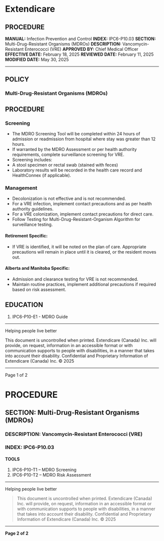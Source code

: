 # Extendicare

## PROCEDURE

**MANUAL:** Infection Prevention and Control
**INDEX:** IPC6-P10.03
**SECTION:** Multi-Drug-Resistant Organisms (MDROs)
**DESCRIPTION:** Vancomycin-Resistant Enterococci (VRE)
**APPROVED BY:** Chief Medical Officer
**EFFECTIVE DATE:** February 18, 2025
**REVIEWED DATE:** February 11, 2025
**MODIFIED DATE:** May 30, 2025

----

## POLICY

### Multi-Drug-Resistant Organisms (MDROs)

## PROCEDURE

### Screening
- The MDRO Screening Tool will be completed within 24 hours of admission or readmission from hospital where stay was greater than 12 hours.
- If warranted by the MDRO Assessment or per health authority requirements, complete surveillance screening for VRE.
- Screening includes:
- A stool specimen or rectal swab (stained with feces)
- Laboratory results will be recorded in the health care record and HealthConnex (if applicable).

### Management
- Decolonization is not effective and is not recommended.
- For a VRE infection, implement contact precautions and as per health authority guidelines.
- For a VRE colonization, implement contact precautions for direct care.
- Follow Testing for Multi-Drug-Resistant-Organism Algorithm for surveillance testing.

#### Retirement Specific:
- If VRE is identified, it will be noted on the plan of care. Appropriate precautions will remain in place until it is cleared, or the resident moves out.

#### Alberta and Manitoba Specific:
- Admission and clearance testing for VRE is not recommended.
- Maintain routine practices, implement additional precautions if required based on risk assessment.

## EDUCATION
1. IPC6-P10-E1 - MDRO Guide

----

Helping people live better

This document is uncontrolled when printed.
Extendicare (Canada) Inc. will provide, on request, information in an accessible format or with communication supports to people with disabilities, in a manner that takes into account their disability. Confidential and Proprietary Information of Extendicare (Canada) Inc. © 2025

----

Page 1 of 2

# PROCEDURE

## SECTION: Multi-Drug-Resistant Organisms (MDROs)

### DESCRIPTION: Vancomycin-Resistant Enterococci (VRE)

### INDEX: IPC6-P10.03

#### TOOLS
1. IPC6-P10-T1 – MDRO Screening
2. IPC6-P10-T2 – MDRO Risk Assessment

----

Helping people live better

> This document is uncontrolled when printed.
> Extendicare (Canada) Inc. will provide, on request, information in an accessible format or with communication supports to people with disabilities, in a manner that takes into account their disability. Confidential and Proprietary Information of Extendicare (Canada) Inc. © 2025

----

**Page 2 of 2**